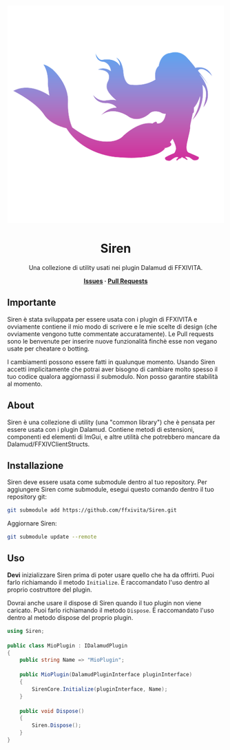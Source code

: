 ﻿<div align="center">

<img src=".assets/icons/Siren.png" alt="Siren" />

# Siren

Una collezione di utility usati nei plugin Dalamud di FFXIVITA.

**[Issues](https://github.com/ffxivita/Siren/issues) · [Pull Requests](https://github.com/ffxivita/Siren/pulls)**

</div>

## Importante

Siren è stata sviluppata per essere usata con i plugin di FFXIVITA e ovviamente contiene il mio modo di scrivere e le mie scelte di design (che ovviamente vengono tutte commentate accuratamente). Le Pull requests sono le benvenute per inserire nuove funzionalità finchè esse non vegano usate per cheatare o botting.

I cambiamenti possono essere fatti in qualunque momento. Usando Siren accetti implicitamente che potrai aver bisogno di cambiare molto spesso il tuo codice qualora aggiornassi il submodulo. Non posso garantire stabilità al momento.

## About

Siren è una collezione di utility (una "common library") che è pensata per essere usata con i plugin Dalamud. Contiene metodi di estensioni, componenti ed elementi di ImGui, e altre utilità che potrebbero mancare da Dalamud/FFXIVClientStructs.

## Installazione

Siren deve essere usata come submodule dentro al tuo repository. Per aggiungere Siren come submodule, esegui questo comando dentro il tuo repository git:

```bash
git submodule add https://github.com/ffxivita/Siren.git
```

Aggiornare Siren:

```bash
git submodule update --remote
```

## Uso

**Devi** inizializzare Siren prima di poter usare quello che ha da offrirti. Puoi farlo richiamando il metodo  `Initialize`. È raccomandato l'uso dentro al proprio costruttore del plugin.

Dovrai anche usare il dispose di Siren quando il tuo plugin non viene caricato. Puoi farlo richiamando il metodo `Dispose`. È raccomandato l'uso dentro al metodo dispose del proprio plugin.

```csharp
using Siren;

public class MioPlugin : IDalamudPlugin
{
    public string Name => "MioPlugin";

    public MioPlugin(DalamudPluginInterface pluginInterface)
    {
        SirenCore.Initialize(pluginInterface, Name);
    }

    public void Dispose()
    {
        Siren.Dispose();
    }
}
```

